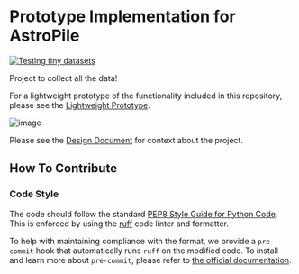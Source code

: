 # Prototype Implementation for AstroPile
[![Testing tiny datasets](https://github.com/AstroPile/AstroPile_prototype/actions/workflows/tiny_dset_test.yml/badge.svg)](https://github.com/AstroPile/AstroPile_prototype/actions/workflows/tiny_dset_test.yml)

Project to collect all the data!

For a lightweight prototype of the functionality included in this repository, please see the [Lightweight Prototype](https://colab.research.google.com/drive/1t9dXqqeozrGjsx02q14a4Kmmp6GEhBYq?usp=sharing#scrollTo=yMKtJVxWlx24).

![image](https://github.com/PolymathicAI/AstroPile/assets/861591/ce55d0d2-045b-4d09-92b0-88a55e6f96fc)

Please see the [Design Document](https://github.com/AstroPile/AstroPile_prototype/blob/main/DESIGN.md) for context about the project.

## How To Contribute

### Code Style

The code should follow the standard [PEP8 Style Guide for Python Code](https://peps.python.org/pep-0008/). This is enforced by using the [ruff](https://docs.astral.sh/ruff/) code linter and formatter. 

To help with maintaining compliance with the format, we provide a `pre-commit` hook that automatically runs `ruff` on the modified code. To install and learn more about `pre-commit`, please refer to [the official documentation](https://pre-commit.com/).